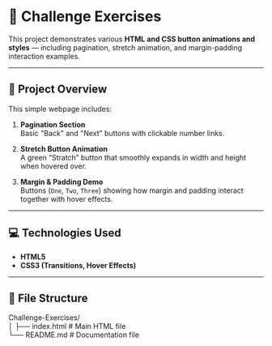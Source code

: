 # 🎯 Challenge Exercises

This project demonstrates various **HTML and CSS button animations and styles** — including pagination, stretch animation, and margin-padding interaction examples.

---

## 📘 Project Overview

This simple webpage includes:

1. **Pagination Section**  
   Basic "Back" and "Next" buttons with clickable number links.

2. **Stretch Button Animation**  
   A green “Stratch” button that smoothly expands in width and height when hovered over.

3. **Margin & Padding Demo**  
   Buttons (`One`, `Two`, `Three`) showing how margin and padding interact together with hover effects.

---

## 💻 Technologies Used

- **HTML5**
- **CSS3 (Transitions, Hover Effects)**

---

## 📂 File Structure

Challenge-Exercises/ <br>
│
├── index.html # Main HTML file <br>
└── README.md # Documentation file

